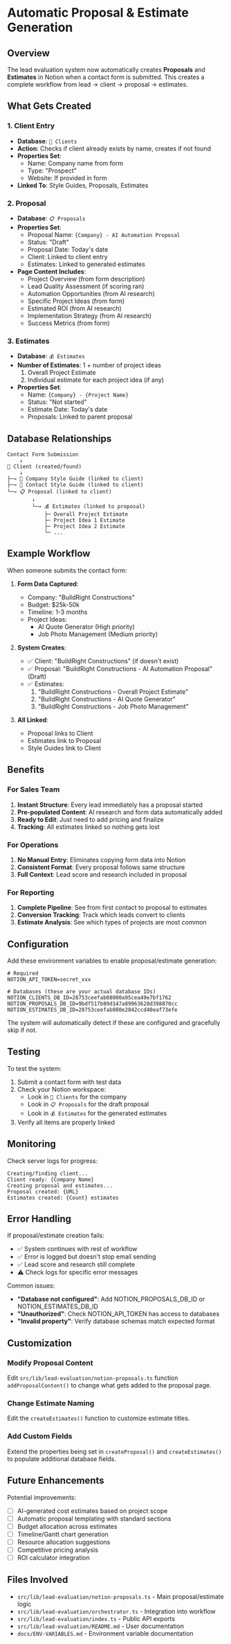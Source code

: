 # Automatic Proposal & Estimate Generation

## Overview

The lead evaluation system now automatically creates **Proposals** and **Estimates** in Notion when a contact form is submitted. This creates a complete workflow from lead → client → proposal → estimates.

## What Gets Created

### 1. Client Entry
- **Database**: `💼 Clients`
- **Action**: Checks if client already exists by name, creates if not found
- **Properties Set**:
  - Name: Company name from form
  - Type: "Prospect"
  - Website: If provided in form
- **Linked To**: Style Guides, Proposals, Estimates

### 2. Proposal
- **Database**: `📋 Proposals`
- **Properties Set**:
  - Proposal Name: `{Company} - AI Automation Proposal`
  - Status: "Draft"
  - Proposal Date: Today's date
  - Client: Linked to client entry
  - Estimates: Linked to generated estimates
- **Page Content Includes**:
  - Project Overview (from form description)
  - Lead Quality Assessment (if scoring ran)
  - Automation Opportunities (from AI research)
  - Specific Project Ideas (from form)
  - Estimated ROI (from AI research)
  - Implementation Strategy (from AI research)
  - Success Metrics (from form)

### 3. Estimates
- **Database**: `💰 Estimates`
- **Number of Estimates**: 1 + number of project ideas
  1. Overall Project Estimate
  2. Individual estimate for each project idea (if any)
- **Properties Set**:
  - Name: `{Company} - {Project Name}`
  - Status: "Not started"
  - Estimate Date: Today's date
  - Proposals: Linked to parent proposal

## Database Relationships

```
Contact Form Submission
    ↓
💼 Client (created/found)
    ↓
├─→ 📝 Company Style Guide (linked to client)
├─→ 👤 Contact Style Guide (linked to client)
└─→ 📋 Proposal (linked to client)
        ↓
        └─→ 💰 Estimates (linked to proposal)
            ├─ Overall Project Estimate
            ├─ Project Idea 1 Estimate
            ├─ Project Idea 2 Estimate
            └─ ...
```

## Example Workflow

When someone submits the contact form:

1. **Form Data Captured**:
   - Company: "BuildRight Constructions"
   - Budget: $25k-50k
   - Timeline: 1-3 months
   - Project Ideas: 
     - AI Quote Generator (High priority)
     - Job Photo Management (Medium priority)

2. **System Creates**:
   - ✅ Client: "BuildRight Constructions" (if doesn't exist)
   - ✅ Proposal: "BuildRight Constructions - AI Automation Proposal" (Draft)
   - ✅ Estimates:
     1. "BuildRight Constructions - Overall Project Estimate"
     2. "BuildRight Constructions - AI Quote Generator"
     3. "BuildRight Constructions - Job Photo Management"

3. **All Linked**:
   - Proposal links to Client
   - Estimates link to Proposal
   - Style Guides link to Client

## Benefits

### For Sales Team
1. **Instant Structure**: Every lead immediately has a proposal started
2. **Pre-populated Content**: AI research and form data automatically added
3. **Ready to Edit**: Just need to add pricing and finalize
4. **Tracking**: All estimates linked so nothing gets lost

### For Operations
1. **No Manual Entry**: Eliminates copying form data into Notion
2. **Consistent Format**: Every proposal follows same structure
3. **Full Context**: Lead score and research included in proposal

### For Reporting
1. **Complete Pipeline**: See from first contact to proposal to estimates
2. **Conversion Tracking**: Track which leads convert to clients
3. **Estimate Analysis**: See which types of projects are most common

## Configuration

Add these environment variables to enable proposal/estimate generation:

```env
# Required
NOTION_API_TOKEN=secret_xxx

# Databases (these are your actual database IDs)
NOTION_CLIENTS_DB_ID=28753ceefab08000a95cea49e7bf1762
NOTION_PROPOSALS_DB_ID=9bdf517b89d147a89963628d398870cc
NOTION_ESTIMATES_DB_ID=28753ceefab080e2842ccd40eaf73efe
```

The system will automatically detect if these are configured and gracefully skip if not.

## Testing

To test the system:

1. Submit a contact form with test data
2. Check your Notion workspace:
   - Look in `💼 Clients` for the company
   - Look in `📋 Proposals` for the draft proposal
   - Look in `💰 Estimates` for the generated estimates
3. Verify all items are properly linked

## Monitoring

Check server logs for progress:
```
Creating/finding client...
Client ready: {Company Name}
Creating proposal and estimates...
Proposal created: {URL}
Estimates created: {Count} estimates
```

## Error Handling

If proposal/estimate creation fails:
- ✅ System continues with rest of workflow
- ✅ Error is logged but doesn't stop email sending
- ✅ Lead score and research still complete
- ⚠️ Check logs for specific error messages

Common issues:
- **"Database not configured"**: Add NOTION_PROPOSALS_DB_ID or NOTION_ESTIMATES_DB_ID
- **"Unauthorized"**: Check NOTION_API_TOKEN has access to databases
- **"Invalid property"**: Verify database schemas match expected format

## Customization

### Modify Proposal Content
Edit `src/lib/lead-evaluation/notion-proposals.ts` function `addProposalContent()` to change what gets added to the proposal page.

### Change Estimate Naming
Edit the `createEstimates()` function to customize estimate titles.

### Add Custom Fields
Extend the properties being set in `createProposal()` and `createEstimates()` to populate additional database fields.

## Future Enhancements

Potential improvements:
- [ ] AI-generated cost estimates based on project scope
- [ ] Automatic proposal templating with standard sections
- [ ] Budget allocation across estimates
- [ ] Timeline/Gantt chart generation
- [ ] Resource allocation suggestions
- [ ] Competitive pricing analysis
- [ ] ROI calculator integration

## Files Involved

- `src/lib/lead-evaluation/notion-proposals.ts` - Main proposal/estimate logic
- `src/lib/lead-evaluation/orchestrator.ts` - Integration into workflow
- `src/lib/lead-evaluation/index.ts` - Public API exports
- `src/lib/lead-evaluation/README.md` - User documentation
- `docs/ENV-VARIABLES.md` - Environment variable documentation

